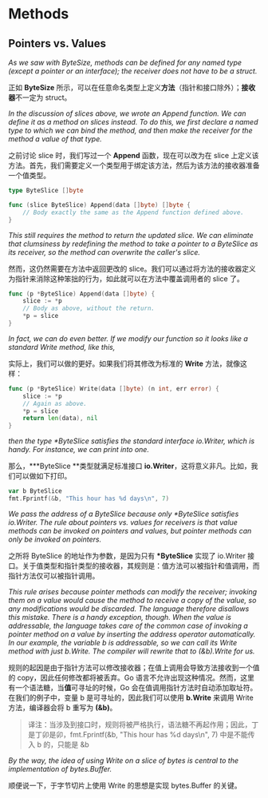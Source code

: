 # Methods

## Pointers vs. Values

*As we saw with ByteSize, methods can be defined for any named type (except a pointer or an interface); the receiver does not have to be a struct.*

正如 **ByteSize** 所示，可以在任意命名类型上定义**方法**（指针和接口除外）；**接收器**不一定为 struct。

*In the discussion of slices above, we wrote an Append function. We can define it as a method on slices instead. To do this, we first declare a named type to which we can bind the method, and then make the receiver for the method a value of that type.*

之前讨论 slice 时，我们写过一个 **Append** 函数，现在可以改为在 slice 上定义该方法。首先，我们需要定义一个类型用于绑定该方法，然后为该方法的接收器准备一个值类型。

```go
type ByteSlice []byte

func (slice ByteSlice) Append(data []byte) []byte {
    // Body exactly the same as the Append function defined above.
}
```

*This still requires the method to return the updated slice. We can eliminate that clumsiness by redefining the method to take a pointer to a ByteSlice as its receiver, so the method can overwrite the caller's slice.*

然而，这仍然需要在方法中返回更改的 slice。我们可以通过将方法的接收器定义为指针来消除这种笨拙的行为，如此就可以在方法中覆盖调用者的 slice 了。

```go
func (p *ByteSlice) Append(data []byte) {
    slice := *p
    // Body as above, without the return.
    *p = slice
}
```

*In fact, we can do even better. If we modify our function so it looks like a standard Write method, like this,*

实际上，我们可以做的更好。如果我们将其修改为标准的 **Write** 方法，就像这样：

```go
func (p *ByteSlice) Write(data []byte) (n int, err error) {
    slice := *p
    // Again as above.
    *p = slice
    return len(data), nil
}
```

*then the type \*ByteSlice satisfies the standard interface io.Writer, which is handy. For instance, we can print into one.*

那么，**\*ByteSlice **类型就满足标准接口 **io.Writer**，这将意义非凡。比如，我们可以做如下打印。

```go
var b ByteSlice
fmt.Fprintf(&b, "This hour has %d days\n", 7)
```

*We pass the address of a ByteSlice because only \*ByteSlice satisfies io.Writer. The rule about pointers vs. values for receivers is that value methods can be invoked on pointers and values, but pointer methods can only be invoked on pointers.*

之所将 ByteSlice 的地址作为参数，是因为只有 **\*ByteSlice** 实现了 io.Writer 接口。关于值类型和指针类型的接收器，其规则是：值方法可以被指针和值调用，而指针方法仅可以被指针调用。

*This rule arises because pointer methods can modify the receiver; invoking them on a value would cause the method to receive a copy of the value, so any modifications would be discarded. The language therefore disallows this mistake. There is a handy exception, though. When the value is addressable, the language takes care of the common case of invoking a pointer method on a value by inserting the address operator automatically. In our example, the variable b is addressable, so we can call its Write method with just b.Write. The compiler will rewrite that to (&b).Write for us.*

规则的起因是由于指针方法可以修改接收器；在值上调用会导致方法接收到一个值的 copy，因此任何修改都将被丢弃。Go 语言不允许出现这种情况。然而，这里有一个语法糖，当**值**可寻址的时候，Go 会在值调用指针方法时自动添加取址符。在我们的例子中，变量 b 是可寻址的，因此我们可以使用 **b.Write** 来调用 Write 方法，编译器会将 b 重写为 **(&b)**。

> 译注：当涉及到接口时，规则将被严格执行，语法糖不再起作用；因此，丁是丁卯是卯，fmt.Fprintf(&b, "This hour has %d days\n", 7) 中是不能传入 b 的，只能是 &b

*By the way, the idea of using Write on a slice of bytes is central to the implementation of bytes.Buffer.*

顺便说一下，于字节切片上使用 Write 的思想是实现 bytes.Buffer 的关键。